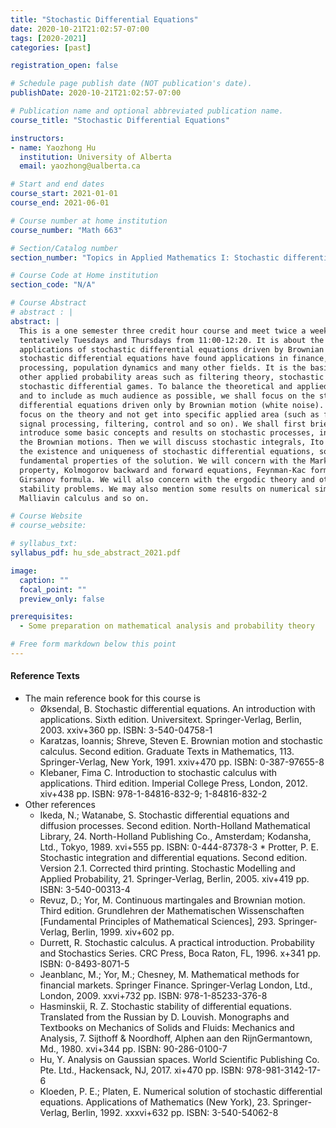 ```yaml
---
title: "Stochastic Differential Equations"
date: 2020-10-21T21:02:57-07:00
tags: [2020-2021]
categories: [past]

registration_open: false

# Schedule page publish date (NOT publication's date).
publishDate: 2020-10-21T21:02:57-07:00

# Publication name and optional abbreviated publication name.
course_title: "Stochastic Differential Equations"

instructors:
- name: Yaozhong Hu
  institution: University of Alberta
  email: yaozhong@ualberta.ca

# Start and end dates
course_start: 2021-01-01
course_end: 2021-06-01

# Course number at home institution
course_number: "Math 663"

# Section/Catalog number
section_number: "Topics in Applied Mathematics I: Stochastic differential equations"

# Course Code at Home institution
section_code: "N/A"

# Course Abstract
# abstract : |
abstract: |
  This is a one semester three credit hour course and meet twice a week,
  tentatively Tuesdays and Thursdays from 11:00-12:20. It is about the theory and
  applications of stochastic differential equations driven by Brownian motion. The
  stochastic differential equations have found applications in finance, signal
  processing, population dynamics and many other fields. It is the basis of some
  other applied probability areas such as filtering theory, stochastic control and
  stochastic differential games. To balance the theoretical and applied aspects
  and to include as much audience as possible, we shall focus on the stochastic
  differential equations driven only by Brownian motion (white noise). We will
  focus on the theory and not get into specific applied area (such as finance,
  signal processing, filtering, control and so on). We shall first briefly
  introduce some basic concepts and results on stochastic processes, in particular
  the Brownian motions. Then we will discuss stochastic integrals, Ito formula,
  the existence and uniqueness of stochastic differential equations, some
  fundamental properties of the solution. We will concern with the Markov
  property, Kolmogorov backward and forward equations, Feynman-Kac formula,
  Girsanov formula. We will also concern with the ergodic theory and other
  stability problems. We may also mention some results on numerical simulations,
  Malliavin calculus and so on.

# Course Website
# course_website: 

# syllabus_txt:
syllabus_pdf: hu_sde_abstract_2021.pdf

image:
  caption: ""
  focal_point: ""
  preview_only: false

prerequisites:
  - Some preparation on mathematical analysis and probability theory

# Free form markdown below this point
---
```

#### Reference Texts
  * The main reference book for this course is
    * Øksendal, B. Stochastic differential equations. An introduction with applications. Sixth edition. Universitext. Springer-Verlag, Berlin, 2003. xxiv+360 pp. ISBN: 3-540-04758-1
    * Karatzas, Ioannis; Shreve, Steven E. Brownian motion and stochastic calculus. Second edition. Graduate Texts in Mathematics, 113. Springer-Verlag, New York, 1991. xxiv+470 pp. ISBN: 0-387-97655-8
    * Klebaner, Fima C. Introduction to stochastic calculus with applications. Third edition. Imperial College Press, London, 2012. xiv+438 pp. ISBN: 978-1-84816-832-9; 1-84816-832-2
  * Other references
    * Ikeda, N.; Watanabe, S. Stochastic differential equations and diffusion processes. Second edition. North-Holland Mathematical Library, 24. North-Holland Publishing Co., Amsterdam; Kodansha, Ltd., Tokyo, 1989. xvi+555 pp. ISBN: 0-444-87378-3    * Protter, P. E. Stochastic integration and differential equations. Second edition. Version 2.1. Corrected third printing. Stochastic Modelling and Applied Probability, 21. Springer-Verlag, Berlin, 2005. xiv+419 pp. ISBN: 3-540-00313-4
    * Revuz, D.; Yor, M. Continuous martingales and Brownian motion. Third edition. Grundlehren der Mathematischen Wissenschaften [Fundamental Principles of Mathematical Sciences], 293. Springer-Verlag, Berlin, 1999. xiv+602 pp.
    * Durrett, R. Stochastic calculus. A practical introduction. Probability and Stochastics Series. CRC Press, Boca Raton, FL, 1996. x+341 pp. ISBN: 0-8493-8071-5
    * Jeanblanc, M.; Yor, M.; Chesney, M. Mathematical methods for financial markets. Springer Finance. Springer-Verlag London, Ltd., London, 2009. xxvi+732 pp. ISBN: 978-1-85233-376-8
    * Hasminskii, R. Z. Stochastic stability of differential equations. Translated from the Russian by D. Louvish. Monographs and Textbooks on Mechanics of Solids and Fluids: Mechanics and Analysis, 7. Sijthoff & Noordhoff, Alphen aan den RijnGermantown, Md., 1980. xvi+344 pp. ISBN: 90-286-0100-7
    * Hu, Y. Analysis on Gaussian spaces. World Scientific Publishing Co. Pte. Ltd., Hackensack, NJ, 2017. xi+470 pp. ISBN: 978-981-3142-17-6
    * Kloeden, P. E.; Platen, E. Numerical solution of stochastic differential equations. Applications of Mathematics (New York), 23. Springer-Verlag, Berlin, 1992. xxxvi+632 pp. ISBN: 3-540-54062-8

